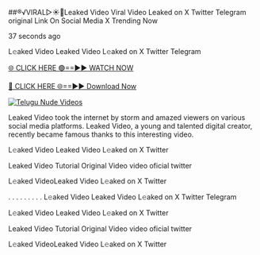 ##®️√VIRAL▷☀️👄Leaked Video Viral Video Leaked on X Twitter Telegram original Link On Social Media X Trending Now


37 seconds ago

L𝚎aked Video Leaked Video L𝚎aked on X Twitter Telegram

[🌐 CLICK HERE 🟢==►► WATCH NOW](https://azvirallink.blogspot.com/2025/01/viral-video-new-year-2025.html)

[🔴 CLICK HERE 🌐==►► Download Now](https://azvirallink.blogspot.com/2025/01/viral-video-new-year-2025.html)

[![Telugu Nude Videos](https://i.imgur.com/6ooyjBv.gif)](https://azvirallink.blogspot.com/2025/01/viral-video-new-year-2025.html)

Leaked Video took the internet by storm and amazed viewers on various social media platforms. Leaked Video, a young and talented digital creator, recently became famous thanks to this interesting video.

L𝚎aked Video Leaked Video L𝚎aked on X Twitter

Leaked Video Tutorial Original Video video oficial twitter

L𝚎aked VideoLeaked Video L𝚎aked on X Twitter

. . . . . . . . . L𝚎aked Video Leaked Video L𝚎aked on X Twitter Telegram

L𝚎aked Video Leaked Video L𝚎aked on X Twitter

Leaked Video Tutorial Original Video video oficial twitter

L𝚎aked VideoLeaked Video L𝚎aked on X Twitter